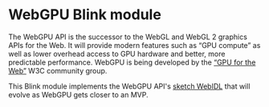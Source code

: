 # WebGPU Blink module

The WebGPU API is the successor to the WebGL and WebGL 2 graphics APIs for the Web.
It will provide modern features such as “GPU compute” as well as lower overhead access to GPU hardware and better, more predictable performance.
WebGPU is being developed by the [“GPU for the Web”](https://www.w3.org/community/gpu/) W3C community group.

This Blink module implements the WebGPU API's [sketch WebIDL](https://github.com/gpuweb/gpuweb/blob/master/design/sketch.webidl) that will evolve as WebGPU gets closer to an MVP.
